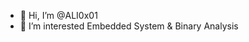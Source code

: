 - 👋 Hi, I’m @ALI0x01
- 👀 I’m interested Embedded System & Binary Analysis 

<!---
ALI0x01/ALI0x01 is a ✨ special ✨ repository because its `README.md` (this file) appears on your GitHub profile.
You can click the Preview link to take a look at your changes.
--->
